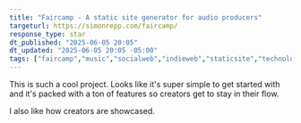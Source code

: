 ```yaml
---
title: "Faircamp - A static site generator for audio producers"
targeturl: https://simonrepp.com/faircamp/ 
response_type: star
dt_published: "2025-06-05 20:05"
dt_updated: "2025-06-05 20:05 -05:00"
tags: ["faircamp","music","socialweb","indieweb","staticsite","technology","tools","openweb","opensource"]
---
```


This is such a cool project. Looks like it's super simple to get started with and it's packed with a ton of features so creators get to stay in their flow. 

I also like how creators are showcased. 


